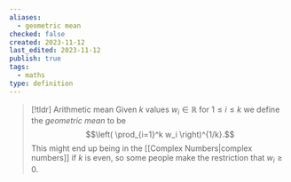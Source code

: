 ```yaml
---
aliases:
  - geometric mean
checked: false
created: 2023-11-12
last_edited: 2023-11-12
publish: true
tags:
  - maths
type: definition
---
```

>[!tldr] Arithmetic mean
>Given $k$ values $w_i \in \mathbb{R}$ for $1 \leq i \leq k$ we define the *geometric mean* to be
>$$\left( \prod_{i=1}^k w_i \right)^{1/k}.$$
>This might end up being in the [[Complex Numbers|complex numbers]] if $k$ is even, so some people make the restriction that $w_i \geq 0$. 

